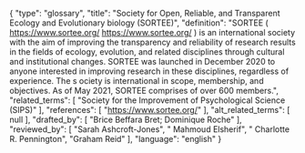 {
    "type": "glossary",
    "title": "Society for Open, Reliable, and Transparent Ecology and Evolutionary biology (SORTEE)",
    "definition": "SORTEE ( https://www.sortee.org/ https://www.sortee.org/ ) is an international society with the aim of improving the transparency and reliability of research results in the fields of ecology, evolution, and related disciplines through cultural and institutional changes. SORTEE was launched in December 2020 to anyone interested in improving research in these disciplines, regardless of experience. The s ociety is international in scope, membership, and objectives. As of May 2021, SORTEE comprises of over 600 members.",
    "related_terms": [
        "Society for the Improvement of Psychological Science (SIPS)"
    ],
    "references": [
        "https://www.sortee.org/"
    ],
    "alt_related_terms": [
        null
    ],
    "drafted_by": [
        "Brice Beffara Bret; Dominique Roche"
    ],
    "reviewed_by": [
        "Sarah Ashcroft-Jones",
        " Mahmoud Elsherif",
        " Charlotte R. Pennington",
        "Graham Reid"
    ],
    "language": "english"
}